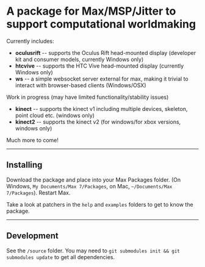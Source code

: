 
# A package for Max/MSP/Jitter to support computational worldmaking

Currently includes:

- **oculusrift** -- supports the Oculus Rift head-mounted display (developer kit and consumer models, currently Windows only)
- **htcvive** -- supports the HTC Vive head-mounted display (currently Windows only)
- **ws** -- a simple websocket server external for max, making it trivial to interact with browser-based clients (Windows/OSX)

Work in progress (may have limited functionality/stability issues)

- **kinect** -- supports the kinect v1 including multiple devices, skeleton, point cloud etc. (windows only)
- **kinect2** -- supports the kinect v2 (for windows/for xbox versions, windows only)

Much more to come!

---------------

## Installing

Download the package and place into your Max Packages folder. (On Windows, ```My Documents/Max 7/Packages```, on Mac, ```~/Documents/Max 7/Packages```). Restart Max.

Take a look at patchers in the ```help``` and ```examples``` folders to get to know the package.

---------------

## Development

See the ```/source``` folder. You may need to ```git submodules init && git submodules update``` to get all dependencies.


